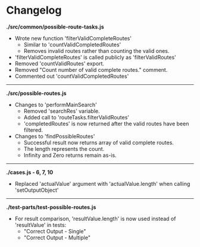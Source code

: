 # Changelog

**./src/common/possible-route-tasks.js**
* Wrote new function 'filterValidCompleteRoutes'
	* Similar to 'countValidCompletedRoutes'
	* Removes invalid routes rather than counting the valid ones.
* 'filterValidCompleteRoutes' is called publicly as 'filterValidRoutes'
* Removed 'countValidRoutes' export.
* Removed "Count number of valid complete routes." comment.
* Commented out 'countValidCompletedRoutes'

---

**./src/possible-routes.js**
* Changes to 'performMainSearch'
	* Removed 'searchRes' variable.
	* Added call to 'routeTasks.filterValidRoutes'
	* 'completedRoutes' is now returned after the valid routes have been filtered.
* Changes to 'findPossibleRoutes'
	* Successful result now returns array of valid complete routes.
	* The length represents the count.
	* Infinity and Zero returns remain as-is.

---

**./cases.js - 6, 7, 10**
* Replaced 'actualValue' argument with 'actualValue.length' when calling 'setOutputObject'

---

**./test-parts/test-possible-routes.js**
* For result comparison, 'resultValue.length' is now used instead of 'resultValue' in tests:
	* "Correct Output - Single"
	* "Correct Output - Multiple"